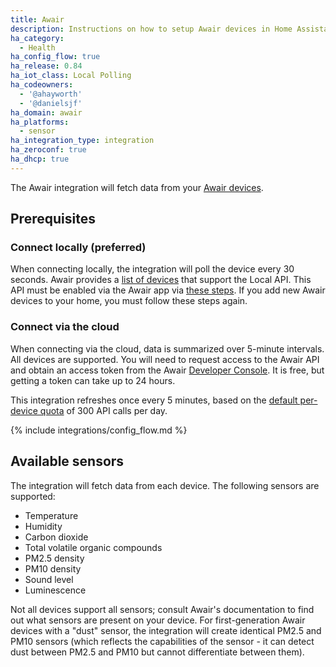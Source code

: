 ```yaml
---
title: Awair
description: Instructions on how to setup Awair devices in Home Assistant.
ha_category:
  - Health
ha_config_flow: true
ha_release: 0.84
ha_iot_class: Local Polling
ha_codeowners:
  - '@ahayworth'
  - '@danielsjf'
ha_domain: awair
ha_platforms:
  - sensor
ha_integration_type: integration
ha_zeroconf: true
ha_dhcp: true
---
```


The Awair integration will fetch data from your [Awair devices](https://getawair.com).

## Prerequisites

### Connect locally (preferred)

When connecting locally, the integration will poll the device every 30 seconds. Awair provides a [list of devices](https://support.getawair.com/hc/en-us/articles/360049221014-Awair-Element-Local-API-Feature#h_01F40FB3ETMR4TZKPVXJNE86HQ) that support the Local API. This API must be enabled via the Awair app via [these steps](https://support.getawair.com/hc/en-us/articles/360049221014-Awair-Element-Local-API-Feature#h_01F40FBBW5323GBPV7D6XMG4J8). If you add new Awair devices to your home, you must follow these steps again.

### Connect via the cloud

When connecting via the cloud, data is summarized over 5-minute intervals. All devices are supported. You will need to request access to the Awair API and obtain an access token from the Awair [Developer Console](https://developer.getawair.com/). It is free, but getting a token can take up to 24 hours.

This integration refreshes once every 5 minutes, based on the [default per-device quota](https://docs.developer.getawair.com/?version=latest#tiers--quotas) of 300 API calls per day.

{% include integrations/config_flow.md %}

## Available sensors

The integration will fetch data from each device. The following sensors are supported:

- Temperature
- Humidity
- Carbon dioxide
- Total volatile organic compounds
- PM2.5 density
- PM10 density
- Sound level
- Luminescence

Not all devices support all sensors; consult Awair's documentation to find out what sensors are present on your device. For first-generation Awair devices with a "dust" sensor, the integration will create identical PM2.5 and PM10 sensors (which reflects the capabilities of the sensor - it can detect dust between PM2.5 and PM10 but cannot differentiate between them).
